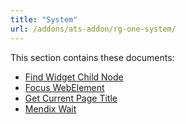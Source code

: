 ```yaml
---
title: "System"
url: /addons/ats-addon/rg-one-system/
---
```


This section contains these documents:

* [Find Widget Child Node](/addons/ats-addon/rg-one-find-widget-child-node/)
* [Focus WebElement](/addons/ats-addon/rg-one-focus-webelement/)
* [Get Current Page Title](/addons/ats-addon/rg-one-get-current-page-title/)
* [Mendix Wait](/addons/ats-addon/rg-one-mendix-wait/)
